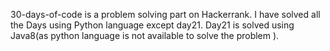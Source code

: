 30-days-of-code is a problem solving part on Hackerrank.
I have solved all the Days using Python language except day21.
Day21 is solved using Java8(as python language is not available to solve the problem ).
